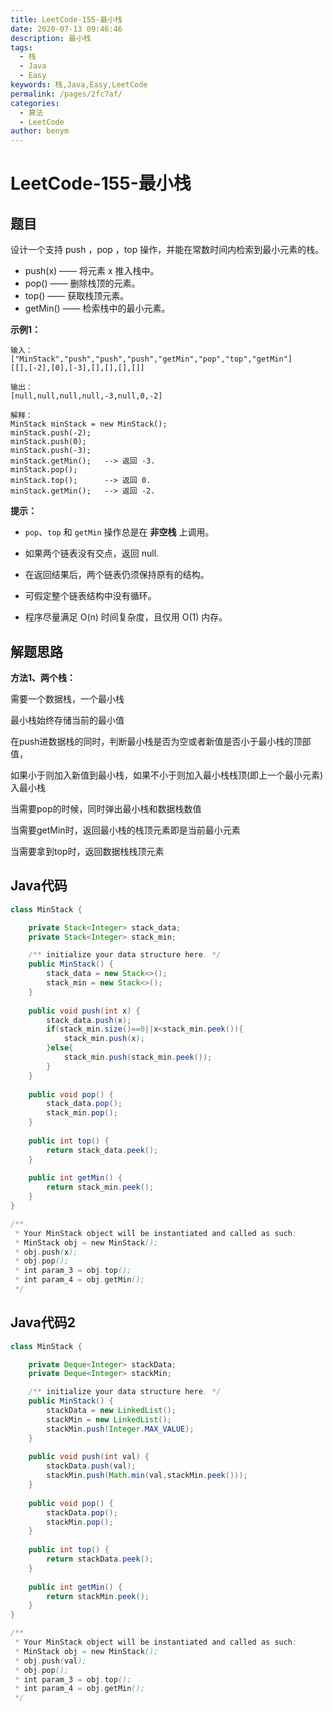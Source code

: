 ```yaml
---
title: LeetCode-155-最小栈
date: 2020-07-13 09:46:46
description: 最小栈
tags: 
  - 栈
  - Java
  - Easy
keywords: 栈,Java,Easy,LeetCode
permalink: /pages/2fc7af/
categories: 
  - 算法
  - LeetCode
author: benym
---
```


# LeetCode-155-最小栈

## 题目

设计一个支持 push ，pop ，top 操作，并能在常数时间内检索到最小元素的栈。

- push(x) —— 将元素 x 推入栈中。
- pop() —— 删除栈顶的元素。
- top() —— 获取栈顶元素。
- getMin() —— 检索栈中的最小元素。



**示例1：**

```
输入：
["MinStack","push","push","push","getMin","pop","top","getMin"]
[[],[-2],[0],[-3],[],[],[],[]]

输出：
[null,null,null,null,-3,null,0,-2]

解释：
MinStack minStack = new MinStack();
minStack.push(-2);
minStack.push(0);
minStack.push(-3);
minStack.getMin();   --> 返回 -3.
minStack.pop();
minStack.top();      --> 返回 0.
minStack.getMin();   --> 返回 -2.
```

**提示：**

- `pop`、`top` 和 `getMin` 操作总是在 **非空栈** 上调用。

- 如果两个链表没有交点，返回 null.
- 在返回结果后，两个链表仍须保持原有的结构。
- 可假定整个链表结构中没有循环。
- 程序尽量满足 O(n) 时间复杂度，且仅用 O(1) 内存。

## 解题思路

**方法1、两个栈：**

需要一个数据栈，一个最小栈

最小栈始终存储当前的最小值

在push进数据栈的同时，判断最小栈是否为空或者新值是否小于最小栈的顶部值，

如果小于则加入新值到最小栈，如果不小于则加入最小栈栈顶(即上一个最小元素)入最小栈

当需要pop的时候，同时弹出最小栈和数据栈数值

当需要getMin时，返回最小栈的栈顶元素即是当前最小元素

当需要拿到top时，返回数据栈栈顶元素

## Java代码

```java
class MinStack {

    private Stack<Integer> stack_data;
    private Stack<Integer> stack_min;

    /** initialize your data structure here. */
    public MinStack() {
        stack_data = new Stack<>();
        stack_min = new Stack<>();
    }
    
    public void push(int x) {
        stack_data.push(x);
        if(stack_min.size()==0||x<stack_min.peek()){
            stack_min.push(x);
        }else{
            stack_min.push(stack_min.peek());
        }
    }
    
    public void pop() {
        stack_data.pop();
        stack_min.pop();
    }
    
    public int top() {
        return stack_data.peek();
    }
    
    public int getMin() {
        return stack_min.peek();
    }
}

/**
 * Your MinStack object will be instantiated and called as such:
 * MinStack obj = new MinStack();
 * obj.push(x);
 * obj.pop();
 * int param_3 = obj.top();
 * int param_4 = obj.getMin();
 */
```

## Java代码2

```java
class MinStack {

    private Deque<Integer> stackData;
    private Deque<Integer> stackMin;

    /** initialize your data structure here. */
    public MinStack() {
        stackData = new LinkedList();
        stackMin = new LinkedList();
        stackMin.push(Integer.MAX_VALUE);
    }
    
    public void push(int val) {
        stackData.push(val);
        stackMin.push(Math.min(val,stackMin.peek()));
    }
    
    public void pop() {
        stackData.pop();
        stackMin.pop();
    }
    
    public int top() {
        return stackData.peek();
    }
    
    public int getMin() {
        return stackMin.peek();
    }
}

/**
 * Your MinStack object will be instantiated and called as such:
 * MinStack obj = new MinStack();
 * obj.push(val);
 * obj.pop();
 * int param_3 = obj.top();
 * int param_4 = obj.getMin();
 */
```







